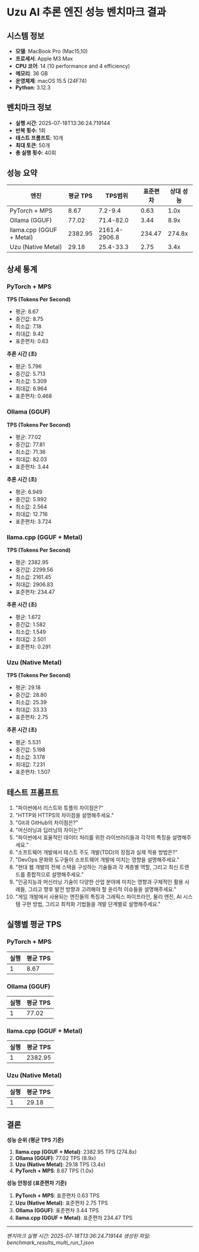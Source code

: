 # Uzu AI 추론 엔진 성능 벤치마크 결과

## 시스템 정보
- **모델**: MacBook Pro (Mac15,10)
- **프로세서**: Apple M3 Max
- **CPU 코어**: 14 (10 performance and 4 efficiency)
- **메모리**: 36 GB
- **운영체제**: macOS 15.5 (24F74)
- **Python**: 3.12.3

## 벤치마크 정보
- **실행 시간**: 2025-07-18T13:36:24.719144
- **반복 횟수**: 1회
- **테스트 프롬프트**: 10개
- **최대 토큰**: 50개
- **총 실행 횟수**: 40회

## 성능 요약

| 엔진 | 평균 TPS | TPS범위 | 표준편차 | 상대 성능 |
|------|----------|----------|----------|----------|
| PyTorch + MPS | 8.67 | 7.2-9.4 | 0.63 | 1.0x |
| Ollama (GGUF) | 77.02 | 71.4-82.0 | 3.44 | 8.9x |
| llama.cpp (GGUF + Metal) | 2382.95 | 2161.4-2906.8 | 234.47 | 274.8x |
| Uzu (Native Metal) | 29.18 | 25.4-33.3 | 2.75 | 3.4x |

## 상세 통계

### PyTorch + MPS

**TPS (Tokens Per Second)**
- 평균: 8.67
- 중간값: 8.75
- 최소값: 7.18
- 최대값: 9.42
- 표준편차: 0.63

**추론 시간 (초)**
- 평균: 5.796
- 중간값: 5.713
- 최소값: 5.309
- 최대값: 6.964
- 표준편차: 0.468

### Ollama (GGUF)

**TPS (Tokens Per Second)**
- 평균: 77.02
- 중간값: 77.81
- 최소값: 71.36
- 최대값: 82.03
- 표준편차: 3.44

**추론 시간 (초)**
- 평균: 6.949
- 중간값: 5.992
- 최소값: 2.564
- 최대값: 12.716
- 표준편차: 3.724

### llama.cpp (GGUF + Metal)

**TPS (Tokens Per Second)**
- 평균: 2382.95
- 중간값: 2299.56
- 최소값: 2161.45
- 최대값: 2906.83
- 표준편차: 234.47

**추론 시간 (초)**
- 평균: 1.672
- 중간값: 1.582
- 최소값: 1.549
- 최대값: 2.501
- 표준편차: 0.291

### Uzu (Native Metal)

**TPS (Tokens Per Second)**
- 평균: 29.18
- 중간값: 28.80
- 최소값: 25.39
- 최대값: 33.33
- 표준편차: 2.75

**추론 시간 (초)**
- 평균: 5.531
- 중간값: 5.198
- 최소값: 3.178
- 최대값: 7.231
- 표준편차: 1.507

## 테스트 프롬프트

1. "파이썬에서 리스트와 튜플의 차이점은?"
2. "HTTP와 HTTPS의 차이점을 설명해주세요."
3. "Git과 GitHub의 차이점은?"
4. "머신러닝과 딥러닝의 차이는?"
5. "파이썬에서 효율적인 데이터 처리를 위한 라이브러리들과 각각의 특징을 설명해주세요."
6. "소프트웨어 개발에서 테스트 주도 개발(TDD)의 장점과 실제 적용 방법은?"
7. "DevOps 문화와 도구들이 소프트웨어 개발에 미치는 영향을 설명해주세요."
8. "현대 웹 개발의 전체 스택을 구성하는 기술들과 각 계층별 역할, 그리고 최신 트렌드를 종합적으로 설명해주세요."
9. "인공지능과 머신러닝 기술이 다양한 산업 분야에 미치는 영향과 구체적인 활용 사례들, 그리고 향후 발전 방향과 고려해야 할 윤리적 이슈들을 설명해주세요."
10. "게임 개발에서 사용되는 엔진들의 특징과 그래픽스 파이프라인, 물리 엔진, AI 시스템 구현 방법, 그리고 최적화 기법들을 개발 단계별로 설명해주세요."

## 실행별 평균 TPS

### PyTorch + MPS

| 실행 | 평균 TPS |
|------|----------|
| 1 | 8.67 |

### Ollama (GGUF)

| 실행 | 평균 TPS |
|------|----------|
| 1 | 77.02 |

### llama.cpp (GGUF + Metal)

| 실행 | 평균 TPS |
|------|----------|
| 1 | 2382.95 |

### Uzu (Native Metal)

| 실행 | 평균 TPS |
|------|----------|
| 1 | 29.18 |

## 결론

**성능 순위 (평균 TPS 기준)**

1. **llama.cpp (GGUF + Metal)**: 2382.95 TPS (274.8x)
2. **Ollama (GGUF)**: 77.02 TPS (8.9x)
3. **Uzu (Native Metal)**: 29.18 TPS (3.4x)
4. **PyTorch + MPS**: 8.67 TPS (1.0x)

**성능 안정성 (표준편차 기준)**

1. **PyTorch + MPS**: 표준편차 0.63 TPS
2. **Uzu (Native Metal)**: 표준편차 2.75 TPS
3. **Ollama (GGUF)**: 표준편차 3.44 TPS
4. **llama.cpp (GGUF + Metal)**: 표준편차 234.47 TPS

---

*벤치마크 실행 시간: 2025-07-18T13:36:24.719144*
*생성된 파일: benchmark_results_multi_run_1.json*
